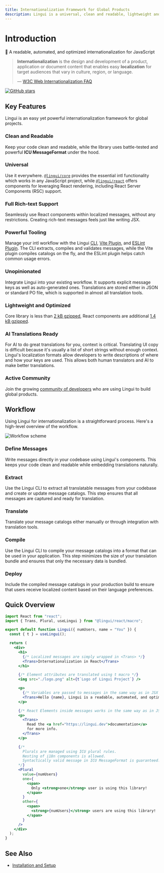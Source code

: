 ```yaml
---
title: Internationalization Framework for Global Products
description: Lingui is a universal, clean and readable, lightweight and powerful internationalization framework for global projects
---
```


# Introduction

📖 A readable, automated, and optimized internationalization for JavaScript

> **Internationalization** is the design and development of a product, application or document content that enables easy **localization** for target audiences that vary in culture, region, or language.
>
> — [W3C Web Internationalization FAQ](https://www.w3.org/International/questions/qa-i18n)

[![GitHub stars](https://img.shields.io/github/stars/lingui/js-lingui.svg?style=social&label=Stars)](https://github.com/lingui/js-lingui/)

## Key Features

Lingui is an easy yet powerful internationalization framework for global projects.

### Clean and Readable

Keep your code clean and readable, while the library uses battle-tested and powerful **ICU MessageFormat** under the hood.

### Universal

Use it everywhere. [`@lingui/core`](/ref/core) provides the essential intl functionality which works in any JavaScript project, while [`@lingui/react`](/ref/react) offers components for leveraging React rendering, including React Server Components (RSC) support.

### Full Rich-text Support

Seamlessly use React components within localized messages, without any restrictions. Creating rich-text messages feels just like writing JSX.

### Powerful Tooling

Manage your intl workflow with the Lingui [CLI](/ref/cli), [Vite Plugin](/ref/vite-plugin), and [ESLint Plugin](/ref/eslint-plugin). The CLI extracts, compiles and validates messages, while the Vite plugin compiles catalogs on the fly, and the ESLint plugin helps catch common usage errors.

### Unopinionated

Integrate Lingui into your existing workflow. It supports explicit message keys as well as auto-generated ones. Translations are stored either in JSON or standard PO file, which is supported in almost all translation tools.

### Lightweight and Optimized

Core library is less than [2 kB gzipped](https://bundlephobia.com/result?p=@lingui/core), React components are additional [1.4 kB gzipped](https://bundlephobia.com/result?p=@lingui/react).

### AI Translations Ready

For AI to do great translations for you, context is critical. Translating UI copy is difficult because it's usually a list of short strings without enough context. Lingui's localization formats allow developers to write descriptions of where and how your keys are used. This allows both human translators and AI to make better translations.

### Active Community

Join the growing [community of developers](/community) who are using Lingui to build global products.

## Workflow

Using Lingui for internationalization is a straightforward process. Here's a high-level overview of the workflow.

![Workflow scheme](/img/docs/lingui-workflow.svg)

### Define Messages

Write messages directly in your codebase using Lingui's components. This keeps your code clean and readable while embedding translations naturally.

### Extract

Use the Lingui CLI to extract all translatable messages from your codebase and create or update message catalogs. This step ensures that all messages are captured and ready for translation.

### Translate

Translate your message catalogs either manually or through integration with translation tools.

### Compile

Use the Lingui CLI to compile your message catalogs into a format that can be used in your application. This step minimizes the size of your translation bundle and ensures that only the necessary data is bundled.

### Deploy

Include the compiled message catalogs in your production build to ensure that users receive localized content based on their language preferences.

## Quick Overview

```jsx
import React from "react";
import { Trans, Plural, useLingui } from "@lingui/react/macro";

export default function Lingui({ numUsers, name = "You" }) {
  const { t } = useLingui();

  return (
    <div>
      <h1>
        {/* Localized messages are simply wrapped in <Trans> */}
        <Trans>Internationalization in React</Trans>
      </h1>

      {/* Element attributes are translated using t macro */}
      <img src="./logo.png" alt={t`Logo of Lingui Project`} />

      <p>
        {/* Variables are passed to messages in the same way as in JSX */}
        <Trans>Hello {name}, Lingui is a readable, automated, and optimized i18n for JavaScript.</Trans>
      </p>

      {/* React Elements inside messages works in the same way as in JSX */}
      <p>
        <Trans>
          Read the <a href="https://lingui.dev">documentation</a>
          for more info.
        </Trans>
      </p>

      {/*
        Plurals are managed using ICU plural rules.
        Nesting of i18n components is allowed.
        Syntactically valid message in ICU MessageFormat is guaranteed.
      */}
      <Plural
        value={numUsers}
        one={
          <span>
            Only <strong>one</strong> user is using this library!
          </span>
        }
        other={
          <span>
            <strong>{numUsers}</strong> users are using this library!
          </span>
        }
      />
    </div>
  );
}
```

## See Also

- [Installation and Setup](/installation)
